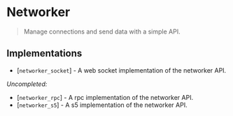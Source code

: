 # Networker

> Manage connections and send data with a simple API.

## Implementations

* [`networker_socket`] - A web socket implementation of the networker API.

*Uncompleted:*

* [`networker_rpc`] - A rpc implementation of the networker API.
* [`networker_s5`] - A s5 implementation of the networker API.
